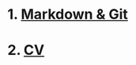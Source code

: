 # 1. [Markdown & Git](https://aleksey061191.github.io/rsschool-cv/cv)
# 2. [CV](https://aleksey061191.github.io/rsschool-cv/)


